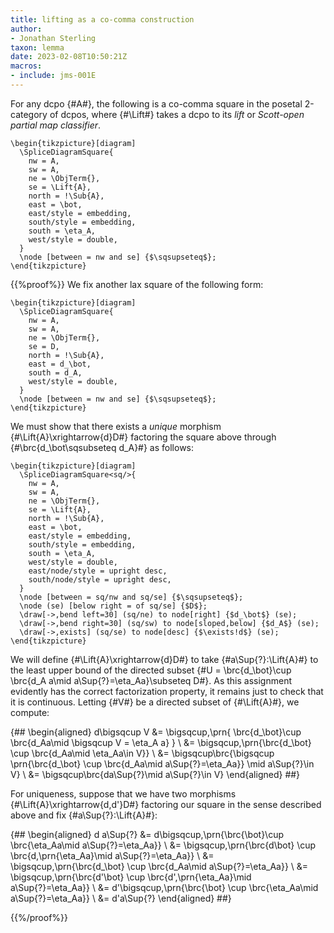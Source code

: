 ```yaml
---
title: lifting as a co-comma construction
author:
- Jonathan Sterling
taxon: lemma
date: 2023-02-08T10:50:21Z
macros:
- include: jms-001E
---
```


For any dcpo {#A#}, the following is a co-comma square in the posetal 2-category of dcpos, where {#\Lift#} takes a dcpo to its *lift* or *Scott-open partial map classifier*.

```render-latex
\begin{tikzpicture}[diagram]
  \SpliceDiagramSquare{
    nw = A,
    sw = A,
    ne = \ObjTerm{},
    se = \Lift{A},
    north = !\Sub{A},
    east = \bot,
    east/style = embedding,
    south/style = embedding,
    south = \eta_A,
    west/style = double,
  }
  \node [between = nw and se] {$\sqsupseteq$};
\end{tikzpicture}
```

{{%proof%}}
We fix another lax square of the following form:

```render-latex
\begin{tikzpicture}[diagram]
  \SpliceDiagramSquare{
    nw = A,
    sw = A,
    ne = \ObjTerm{},
    se = D,
    north = !\Sub{A},
    east = d_\bot,
    south = d_A,
    west/style = double,
  }
  \node [between = nw and se] {$\sqsupseteq$};
\end{tikzpicture}
```

We must show that there exists a *unique* morphism {#\Lift{A}\xrightarrow{d}D#} factoring the square above through {#\brc{d_\bot\sqsubseteq d_A}#} as follows:

```render-latex
\begin{tikzpicture}[diagram]
  \SpliceDiagramSquare<sq/>{
    nw = A,
    sw = A,
    ne = \ObjTerm{},
    se = \Lift{A},
    north = !\Sub{A},
    east = \bot,
    east/style = embedding,
    south/style = embedding,
    south = \eta_A,
    west/style = double,
    east/node/style = upright desc,
    south/node/style = upright desc,
  }
  \node [between = sq/nw and sq/se] {$\sqsupseteq$};
  \node (se) [below right = of sq/se] {$D$};
  \draw[->,bend left=30] (sq/ne) to node[right] {$d_\bot$} (se);
  \draw[->,bend right=30] (sq/sw) to node[sloped,below] {$d_A$} (se);
  \draw[->,exists] (sq/se) to node[desc] {$\exists!d$} (se);
\end{tikzpicture}
```

We will define {#\Lift{A}\xrightarrow{d}D#} to take {#a\Sup{?}:\Lift{A}#} to the least upper bound of the directed subset {#U = \brc{d_\bot}\cup \brc{d_A a\mid a\Sup{?}=\eta_Aa}\subseteq D#}. As this assignment evidently has the correct factorization property, it remains just to check that it is continuous. Letting {#V#} be a directed subset of {#\Lift{A}#}, we compute:

{##
\begin{aligned}
d\bigsqcup V &= \bigsqcup\,\prn{
  \brc{d_\bot}\cup 
  \brc{d_Aa\mid \bigsqcup V = \eta_A a}
}
\\
&= \bigsqcup\,\prn{\brc{d_\bot} \cup \brc{d_Aa\mid \eta_Aa\in V}}
\\
&= \bigsqcup\brc{\bigsqcup \prn{\brc{d_\bot} \cup \brc{d_Aa\mid a\Sup{?}=\eta_Aa}} \mid a\Sup{?}\in V}
\\
&= \bigsqcup\brc{da\Sup{?}\mid a\Sup{?}\in V}
\end{aligned}
##}



For uniqueness, suppose that we have two morphisms {#\Lift{A}\xrightarrow{d,d'}D#} factoring our square in the sense described above and fix {#a\Sup{?}:\Lift{A}#}:

{##
\begin{aligned}
d a\Sup{?} &= d\bigsqcup\,\prn{\brc{\bot}\cup \brc{\eta_Aa\mid a\Sup{?}=\eta_Aa}}
\\
&= \bigsqcup\,\prn{\brc{d\bot} \cup \brc{d\,\prn{\eta_Aa}\mid a\Sup{?}=\eta_Aa}}
\\
&= \bigsqcup\,\prn{\brc{d_\bot} \cup \brc{d_Aa\mid a\Sup{?}=\eta_Aa}}
\\
&= \bigsqcup\,\prn{\brc{d'\bot} \cup \brc{d'\,\prn{\eta_Aa}\mid a\Sup{?}=\eta_Aa}}
\\
&= d'\bigsqcup\,\prn{\brc{\bot} \cup \brc{\eta_Aa\mid a\Sup{?}=\eta_Aa}}
\\ 
&= d'a\Sup{?}
\end{aligned}
##}

{{%/proof%}}
